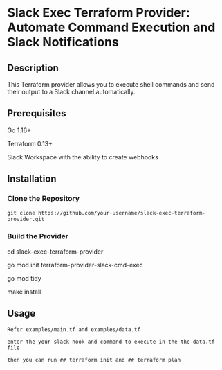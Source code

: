 # Slack Exec Terraform Provider: Automate Command Execution and Slack Notifications

## Description

This Terraform provider allows you to execute shell commands and send their output to a Slack channel automatically.


## Prerequisites
Go 1.16+

Terraform 0.13+

Slack Workspace with the ability to create webhooks

## Installation

### Clone the Repository

    git clone https://github.com/your-username/slack-exec-terraform-provider.git

### Build the Provider

  cd slack-exec-terraform-provider

  go mod init terraform-provider-slack-cmd-exec

  go mod tidy 

  make install


## Usage 

    Refer examples/main.tf and examples/data.tf

    enter the your slack hook and command to execute in the the data.tf file

    then you can run ## terraform init and ## terraform plan

    
